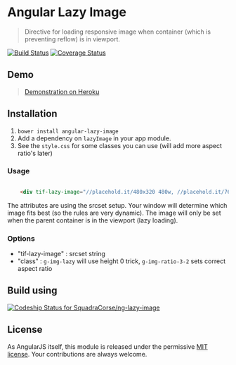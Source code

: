# Angular Lazy Image
> Directive for loading responsive image when container (which is preventing reflow) is in viewport.

[![Build Status](https://travis-ci.org/SquadraCorse/ng-lazy-image.svg)](https://travis-ci.org/SquadraCorse/ng-lazy-image) 
[![Coverage Status](https://coveralls.io/repos/SquadraCorse/ng-lazy-image/badge.png?branch=master)](https://coveralls.io/r/SquadraCorse/ng-lazy-image?branch=master) 


## Demo
> [Demonstration on Heroku](http://angular-lazy-image.herokuapp.com/)


## Installation
1. `bower install angular-lazy-image`
2. Add a dependency on `lazyImage` in your app module.
3. See the `style.css` for some classes you can use (will add more aspect ratio's later)


### Usage

``` html

	<div tif-lazy-image="//placehold.it/480x320 480w, //placehold.it/768x512 768w, //placehold.it/768x512 480w 2x, //placehold.it/936x624 2x" class="g-img-lazy g-img-ratio-3-2"></div>

```

The attributes are using the srcset setup. Your window will determine which image fits best (so the rules are very dynamic). The image will only be set when the parent container is in the viewport (lazy loading).


### Options

- "tif-lazy-image" : srcset string
- "class" : `g-img-lazy` will use height 0 trick, `g-img-ratio-3-2` sets correct aspect ratio

## Build using
[![Codeship Status for SquadraCorse/ng-lazy-image](https://www.codeship.io/projects/0fad19b0-0ad2-0132-b0c1-12fe8603e519/status)](https://www.codeship.io/projects/31862)

## License
As AngularJS itself, this module is released under the permissive [MIT license](LICENSE.md). Your contributions are always welcome.
